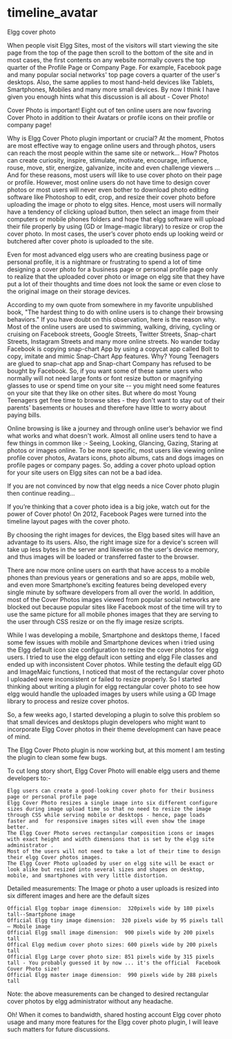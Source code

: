 timeline_avatar
===============

Elgg cover photo


When people visit Elgg Sites, most of the visitors will start viewing the site page from the top of the page then scroll to the bottom of the site and in most cases, the first contents on any website normally covers the top quarter of the Profile Page or Company Page.  For example, Facebook page and many popular social networks' top page covers a quarter of the user's desktops. Also,  the same applies to most hand-held devices like Tablets, Smartphones, Mobiles and many more small devices. By now I think I have given you enough hints what this discussion is all about - Cover Photo!

Cover Photo is important!  Eight out of ten online users are now favoring Cover Photo in addition to their Avatars or profile icons on their profile or company page!

Why is Elgg Cover Photo plugin important or crucial? At the moment, Photos are most effective way to engage online users and through photos, users can reach the most people within the same site or network... How? Photos can create curiosity, inspire, stimulate, motivate, encourage, influence, rouse, move, stir, energize, galvanize, incite and even challenge viewers ...  And for these reasons, most users will like to use cover photo on their page or profile. However, most online users do not have time to design cover photos  or most users will never even bother to download photo editing software like Photoshop to edit, crop, and resize their cover photo before uploading the image or photo to elgg sites.  Hence, most users will normally have a tendency of clicking upload button, then select an image from their computers or mobile phones folders and hope that elgg software will upload their file properly by using (GD or Image-magic library) to resize or crop the cover photo. In most cases, the user’s cover photo ends up looking weird or butchered after cover photo is uploaded to the site.

Even for most  advanced elgg users who are creating business page or personal profile, it is a nightmare or frustrating to spend a lot of time designing  a cover photo for a business page or personal profile page only to realize that the uploaded cover photo or image on elgg site that they have put a lot of their thoughts and time does not look the same or even close to the original image on their storage devices.

According to my own quote from somewhere in my favorite unpublished book, "The hardest thing to do with online users is to change their browsing behaviors." If you have doubt on this observation, here is the reason why. Most of the online users are used to swimming, walking, driving, cycling or cruising on Facebook streets, Google Streets, Twitter Streets, Snap-chart Streets, Instagram Streets and many more online streets. No wander today Facebook is copying snap-chart App by using a copycat app called Bolt to copy, imitate and mimic Snap-Chart App features. Why? Young Teenagers are glued to snap-chat app and Snap-chart Company has refused to be bought by Facebook. So, if you want some of these same users who normally will not need large fonts or font resize button or magnifying glasses to use or spend time on your site -- you might need some features on your site that they like on other sites. But where do most Young Teenagers get free time to browse sites - they don't want to stay out of their parents' basements or houses and therefore have little to worry about paying bills.

Online browsing is like a journey and through online user’s behavior we find what works and what doesn't work. Almost all online users tend to have a few things in common like :-  Seeing, Looking, Glancing, Gazing, Staring at photos or images online. To be more specific, most users like viewing online profile cover photos, Avatars icons, photo albums, cats and dogs images on profile pages or company pages. So, adding a cover photo upload option for your site users on Elgg sites can not be a bad idea.

If you are not convinced by now that elgg needs a nice Cover photo plugin then continue reading…

If you’re thinking that a cover photo idea is a big joke, watch out for the power of Cover photo! On 2012, Facebook Pages were turned into the timeline layout pages with the cover photo.

By choosing the right  images for devices, the Elgg based sites will have an advantage to its users. Also, the right image size for a device's screen will take up less bytes in the server and likewise on the user's device memory, and thus  images will be loaded or transferred faster to the browser.

There are now more online users on earth that have access to a mobile phones than previous years or generations and so are apps, mobile web, and even more Smartphone’s exciting features being developed every single minute by software developers from all over the world. In addition, most of the Cover Photos images viewed from popular social networks are blocked out because popular sites like Facebook most of the time will try to use the same picture for all mobile phones images that they are serving to the user through CSS resize or on the fly image resize scripts.

While I was developing a mobile, Smartphone and desktops theme, I faced some few issues with mobile and Smartphone devices when i tried using the Elgg default icon size configuration to resize the cover photos for elgg users. I tried to use the elgg default icon setting and elgg File classes and ended up with inconsistent Cover photos.  While testing the default elgg GD and ImageMaic functions, I noticed that most of the rectangular cover photo  I uploaded  were inconsistent or failed to resize properly.  So I started thinking about writing a plugin for elgg rectangular cover photo to see how elgg would handle the uploaded images by users while using a GD Image library to process and resize cover photos.

So, a few weeks ago, I started developing a plugin to solve this problem so that small devices and desktops plugin developers who might want to incorporate Elgg Cover photos in their theme development can have peace of mind.

The Elgg Cover Photo plugin is now working but, at this moment I am testing the plugin to clean some few bugs.

To cut long story short, Elgg Cover Photo will enable elgg users and theme developers to:-

    Elgg users can create a good-looking cover photo for their business page or personal profile page
    Elgg Cover Photo resizes a single image into six different configure sizes during image upload time so that no need to resize the image through CSS while serving mobile or desktops - hence, page loads faster and  for responsive images sites will even show the image better.
    The Elgg Cover Photo serves rectangular composition icons or images with exact height and width dimensions that is set by the elgg site administrator .
    Most of the users will not need to take a lot of their time to design their elgg Cover photos images.
    The Elgg Cover Photo uploaded by user on elgg site will be exact or look alike but resized into several sizes and shapes on desktop, mobile, and smartphones with very little distortion.

Detailed measurements: The Image or photo a user uploads is resized into six different images and here are the default sizes

    Official Elgg topbar image dimension:  320pixels wide by 180 pixels tall--Smartphone image
    Official Elgg tiny image dimension:  320 pixels wide by 95 pixels tall – Mobile image
    Official Elgg small image dimension:  900 pixels wide by 200 pixels tall
    Offical Elgg medium cover photo sizes: 600 pixels wide by 200 pixels tall
    Official Elgg Large cover photo size: 851 pixels wide by 315 pixels tall - You probably guessed it by now ... it's the official  Facebook Cover Photo size!
    Official Elgg master image dimension:  990 pixels wide by 288 pixels tall

Note: the above measurements can be changed to desired rectangular cover photos by elgg administrator without any headache.

Oh!  When it comes to bandwidth, shared hosting account Elgg cover photo usage and many more features for the Elgg cover photo plugin, I will leave such matters for future discussions.
